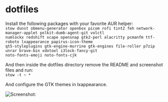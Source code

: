 # dotfiles

Install the following packages with your favorite AUR helper: <br>
```stow dunst obmenu-generator openbox picom rofi tint2 feh network-manager-applet polkit-dumb-agent-git volctl``` <br>
```numlockx redshift xcape opensnap gtk2-perl alacritty pcmanfm ttf-roboto lxappearance papirus-icon-theme``` <br>
```qt5-styleplugins gtk-engine-murrine gtk-engines file-roller p7zip unrar brave-bin xdotool i3lock-fancy-git``` <br>
```noto-fonts-emoji noto-fonts-cjk```

And then inside the dotfiles directory remove the README and screenshot files and run: <br>
```stow -t ~ *```

And configure the GTK themes in lxappearance.

![Screenshot: ](screenshot.png)
